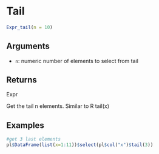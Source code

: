 # Tail

```r
Expr_tail(n = 10)
```

## Arguments

- `n`: numeric number of elements to select from tail

## Returns

Expr

Get the tail n elements. Similar to R tail(x)

## Examples

```r
#get 3 last elements
pl$DataFrame(list(x=1:11))$select(pl$col("x")$tail(3))
```